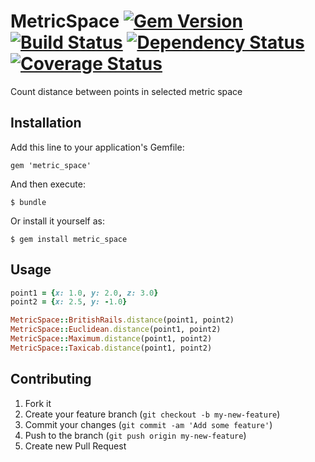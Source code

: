 # MetricSpace [![Gem Version](https://badge.fury.io/rb/metric_space.png)](http://badge.fury.io/rb/metric_space) [![Build Status](https://travis-ci.org/fractalsoft/metric_space.png)](https://travis-ci.org/fractalsoft/metric_space) [![Dependency Status](https://gemnasium.com/fractalsoft/metric_space.png)](https://gemnasium.com/fractalsoft/metric_space) [![Coverage Status](https://coveralls.io/repos/fractalsoft/metric_space/badge.png)](https://coveralls.io/r/fractalsoft/metric_space)

Count distance between points in selected metric space

## Installation

Add this line to your application's Gemfile:

    gem 'metric_space'

And then execute:

    $ bundle

Or install it yourself as:

    $ gem install metric_space

## Usage

```ruby
point1 = {x: 1.0, y: 2.0, z: 3.0}
point2 = {x: 2.5, y: -1.0}

MetricSpace::BritishRails.distance(point1, point2)
MetricSpace::Euclidean.distance(point1, point2)
MetricSpace::Maximum.distance(point1, point2)
MetricSpace::Taxicab.distance(point1, point2)
```
## Contributing

1. Fork it
2. Create your feature branch (`git checkout -b my-new-feature`)
3. Commit your changes (`git commit -am 'Add some feature'`)
4. Push to the branch (`git push origin my-new-feature`)
5. Create new Pull Request
